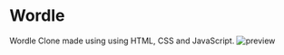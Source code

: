 # Wordle
Wordle Clone made using using HTML, CSS and JavaScript.
![preview](https://user-images.githubusercontent.com/85481905/199047484-e66d3669-ed64-4977-a3f1-4171b8afbb55.jpg)
